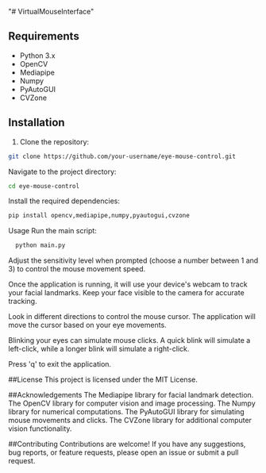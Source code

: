"# VirtualMouseInterface" 

## Requirements

- Python 3.x
- OpenCV
- Mediapipe
- Numpy
- PyAutoGUI
- CVZone

## Installation

1. Clone the repository:

```bash
git clone https://github.com/your-username/eye-mouse-control.git
```
Navigate to the project directory:


   ```bash
   cd eye-mouse-control
   ```
Install the required dependencies:


   ```bash
   pip install opencv,mediapipe,numpy,pyautogui,cvzone
   ```
Usage
Run the main script:

 ```bash
   python main.py
   ```
   Adjust the sensitivity level when prompted (choose a number between 1 and 3) to control the mouse movement speed.
   
   Once the application is running, it will use your device's webcam to track your facial landmarks. Keep your face visible to the camera for accurate tracking.
   
   Look in different directions to control the mouse cursor. The application will move the cursor based on your eye movements.
   
   Blinking your eyes can simulate mouse clicks. A quick blink will simulate a left-click, while a longer blink will simulate a right-click.
   
   Press 'q' to exit the application.
   
   ##License
   This project is licensed under the MIT License.
   
   ##Acknowledgements
   The Mediapipe library for facial landmark detection.
   The OpenCV library for computer vision and image processing.
   The Numpy library for numerical computations.
   The PyAutoGUI library for simulating mouse movements and clicks.
   The CVZone library for additional computer vision functionality.
   
   ##Contributing
   Contributions are welcome! If you have any suggestions, bug reports, or feature requests, please open an issue or submit a pull request.
